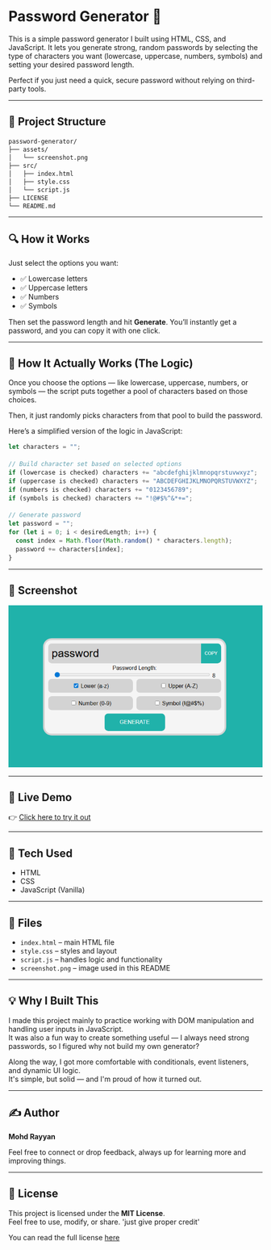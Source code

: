 # Password Generator 🔐
 
This is a simple password generator I built using HTML, CSS, and JavaScript. It lets you generate strong, random passwords by selecting the type of characters you want (lowercase, uppercase, numbers, symbols) and setting your desired password length.

Perfect if you just need a quick, secure password without relying on third-party tools.

---

## 📂 Project Structure

```
password-generator/
├── assets/
│   └── screenshot.png
├── src/
│   ├── index.html
│   ├── style.css
│   └── script.js
├── LICENSE
└── README.md
```
---

## 🔍 How it Works

Just select the options you want:

- ✅ Lowercase letters  
- ✅ Uppercase letters  
- ✅ Numbers  
- ✅ Symbols

Then set the password length and hit **Generate**. You’ll instantly get a password, and you can copy it with one click.

---

## 🧠 How It Actually Works (The Logic)

Once you choose the options — like lowercase, uppercase, numbers, or symbols — the script puts together a pool of characters based on those choices.

Then, it just randomly picks characters from that pool to build the password.

Here’s a simplified version of the logic in JavaScript:

```javascript
let characters = "";

// Build character set based on selected options
if (lowercase is checked) characters += "abcdefghijklmnopqrstuvwxyz";
if (uppercase is checked) characters += "ABCDEFGHIJKLMNOPQRSTUVWXYZ";
if (numbers is checked) characters += "0123456789";
if (symbols is checked) characters += "!@#$%^&*+=";

// Generate password
let password = "";
for (let i = 0; i < desiredLength; i++) {
  const index = Math.floor(Math.random() * characters.length);
  password += characters[index];
}
```
---

## 📸 Screenshot

![Screenshot](assets/screenshot.png)

---

## 🔗 Live Demo  
👉 [Click here to try it out](password-generator-rayyan.netlify.app)

---

## 🚀 Tech Used  
- HTML  
- CSS  
- JavaScript (Vanilla)

---

## 📁 Files  
- `index.html` – main HTML file  
- `style.css` – styles and layout  
- `script.js` – handles logic and functionality  
- `screenshot.png` – image used in this README 

---

## 💡 Why I Built This

I made this project mainly to practice working with DOM manipulation and handling user inputs in JavaScript.  
It was also a fun way to create something useful — I always need strong passwords, so I figured why not build my own generator?

Along the way, I got more comfortable with conditionals, event listeners, and dynamic UI logic.  
It's simple, but solid — and I'm proud of how it turned out.

---

## ✍️ Author  
**Mohd Rayyan**  

Feel free to connect or drop feedback, always up for learning more and improving things.

---

## 📝 License

This project is licensed under the **MIT License**.  
Feel free to use, modify, or share. 'just give proper credit'

You can read the full license [here](LICENSE)

